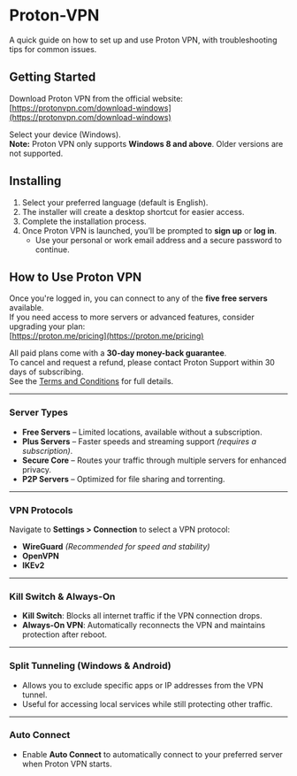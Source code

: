 # Proton-VPN

A quick guide on how to set up and use Proton VPN, with troubleshooting tips for common issues.

## Getting Started

Download Proton VPN from the official website:  
[https://protonvpn.com/download-windows](https://protonvpn.com/download-windows)

Select your device (Windows).  
**Note:** Proton VPN only supports **Windows 8 and above**. Older versions are not supported.

## Installing

1. Select your preferred language (default is English).
2. The installer will create a desktop shortcut for easier access.
3. Complete the installation process.
4. Once Proton VPN is launched, you’ll be prompted to **sign up** or **log in**.
   - Use your personal or work email address and a secure password to continue.

## How to Use Proton VPN

Once you're logged in, you can connect to any of the **five free servers** available.  
If you need access to more servers or advanced features, consider upgrading your plan:  
[https://proton.me/pricing](https://proton.me/pricing)

All paid plans come with a **30-day money-back guarantee**.  
To cancel and request a refund, please contact Proton Support within 30 days of subscribing.  
See the [Terms and Conditions](https://proton.me/legal/terms?ref=pvpncom) for full details.

---

### Server Types

- **Free Servers** – Limited locations, available without a subscription.  
- **Plus Servers** – Faster speeds and streaming support *(requires a subscription)*.  
- **Secure Core** – Routes your traffic through multiple servers for enhanced privacy.  
- **P2P Servers** – Optimized for file sharing and torrenting.

---

### VPN Protocols

Navigate to **Settings > Connection** to select a VPN protocol:
- **WireGuard** *(Recommended for speed and stability)*
- **OpenVPN**
- **IKEv2**

---

### Kill Switch & Always-On

- **Kill Switch**: Blocks all internet traffic if the VPN connection drops.  
- **Always-On VPN**: Automatically reconnects the VPN and maintains protection after reboot.

---

### Split Tunneling (Windows & Android)

- Allows you to exclude specific apps or IP addresses from the VPN tunnel.  
- Useful for accessing local services while still protecting other traffic.

---

### Auto Connect

- Enable **Auto Connect** to automatically connect to your preferred server when Proton VPN starts.


